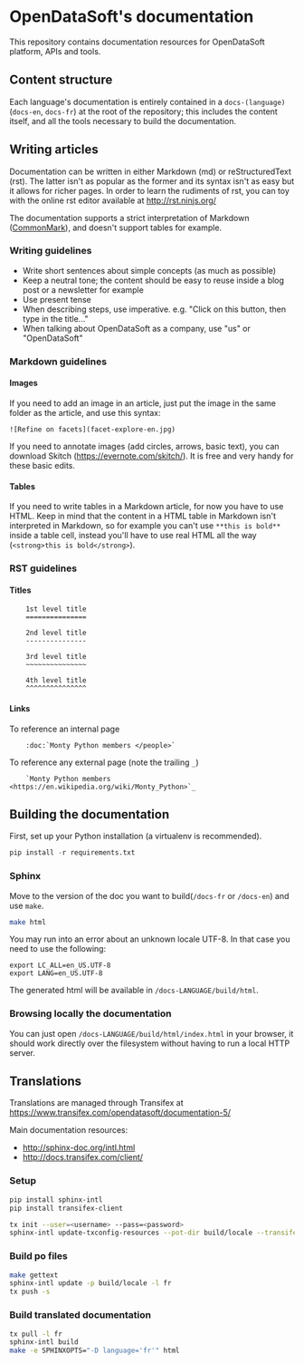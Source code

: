 # OpenDataSoft's documentation

This repository contains documentation resources for OpenDataSoft platform, APIs and tools.

## Content structure
Each language's documentation is entirely contained in a `docs-(language)`
(`docs-en`,  `docs-fr`) at the root of the repository; this includes the content
itself, and all the tools necessary to build the documentation.

## Writing articles
Documentation can be written in either Markdown (md) or reStructuredText (rst). The latter isn't as popular as
the former and its syntax isn't as easy but it allows for richer pages. In order to learn the rudiments of rst, you can
toy with the online rst editor available at http://rst.ninjs.org/

The documentation supports a strict interpretation of Markdown ([CommonMark](http://commonmark.org/)), and doesn't support
tables for example.

### Writing guidelines
- Write short sentences about simple concepts (as much as possible)
- Keep a neutral tone; the content should be easy to reuse inside
a blog post or a newsletter for example
- Use present tense
- When describing steps, use imperative. e.g. "Click on this button, then type in the title..."
- When talking about OpenDataSoft as a company, use "us" or "OpenDataSoft"

### Markdown guidelines

#### Images
If you need to add an image in an article, just put the image in the same folder
as the article, and use this syntax:
```
![Refine on facets](facet-explore-en.jpg)
```

If you need to annotate images (add circles, arrows, basic text), you can download Skitch
(https://evernote.com/skitch/). It is free and very handy for these basic edits.

#### Tables
If you need to write tables in a Markdown article, for now you have to use HTML.
Keep in mind that the content in a HTML table in Markdown isn't interpreted in
Markdown, so for example you can't use `**this is bold**` inside a table cell,
instead you'll have to use real HTML all the way (`<strong>this is bold</strong>`).

### RST guidelines

#### Titles

```
    1st level title
    ===============
    
    2nd level title
    ---------------
    
    3rd level title
    ~~~~~~~~~~~~~~~
    
    4th level title
    ^^^^^^^^^^^^^^^
```

#### Links

To reference an internal page
```
    :doc:`Monty Python members </people>`
```
To reference any external page (note the trailing `_`)
```
    `Monty Python members <https://en.wikipedia.org/wiki/Monty_Python>`_
```

## Building the documentation

First, set up your Python installation (a virtualenv is recommended).
```python
pip install -r requirements.txt
```

### Sphinx

Move to the version of the doc you want to build(`/docs-fr` or `/docs-en`) and use `make`.
```bash
make html
```

You may run into an error about an unknown locale UTF-8. In that case you need to use the following:
```
export LC_ALL=en_US.UTF-8
export LANG=en_US.UTF-8
```

The generated html will be available in `/docs-LANGUAGE/build/html`.

### Browsing locally the documentation
You can just open `/docs-LANGUAGE/build/html/index.html` in your browser, it should
work directly over the filesystem without having to run a local HTTP server.

## Translations

Translations are managed through Transifex at https://www.transifex.com/opendatasoft/documentation-5/

Main documentation resources:

* http://sphinx-doc.org/intl.html
* http://docs.transifex.com/client/

### Setup

``` bash
pip install sphinx-intl
pip install transifex-client

tx init --user=<username> --pass=<password>
sphinx-intl update-txconfig-resources --pot-dir build/locale --transifex-project-name documentation-5
```

### Build po files

``` bash
make gettext
sphinx-intl update -p build/locale -l fr
tx push -s
```

### Build translated documentation

```bash
tx pull -l fr
sphinx-intl build
make -e SPHINXOPTS="-D language='fr'" html
```
